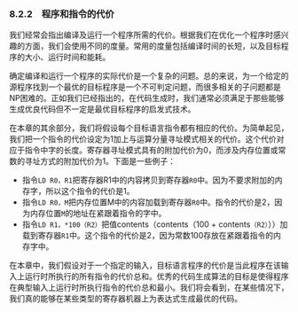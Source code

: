 ### 8.2.2　程序和指令的代价

我们经常会指出编译及运行一个程序所需的代价。根据我们在优化一个程序时感兴趣的方面，我们会使用不同的度量。常用的度量包括编译时间的长短，以及目标程序的大小、运行时间和能耗。

确定编译和运行一个程序的实际代价是一个复杂的问题。总的来说，为一个给定的源程序找到一个最优的目标程序是一个不可判定问题，而很多相关的子问题都是NP困难的。正如我们已经指出的，在代码生成时，我们通常必须满足于那些能够生成优良代码但不一定是最优目标程序的启发式技术。

在本章的其余部分，我们将假设每个目标语言指令都有相应的代价。为简单起见，我们把一个指令的代价设定为1加上与运算分量寻址模式相关的代价。这个代价对应于指令中字的长度。寄存器寻址模式具有的附加代价为0，而涉及内存位置或常数的寻址方式的附加代价为1。下面是一些例子：

- 指令`LD R0，R1`把寄存器R1中的内容拷贝到寄存器`R0`中。因为不要求附加的内存字，所以这个指令的代价是1。
- 指令`LD R0，M`把内存位置M中的内容加载到寄存器`R0`中。指令的代价是2，因为内存位置`M`的地址在紧跟着指令的字中。
- 指令`LD R1，*100（R2）`把值contents（contents（100 + contents`（R2）`））加载到寄存器`R1`中。这个指令的代价是2，因为常数100存放在紧跟着指令的内存字中。

在本章中，我们假设对于一个指定的输入，目标语言程序的代价是当此程序在该输入上运行时所执行的所有指令的代价总和。优秀的代码生成算法的目标是使得程序在典型输入上运行时所执行指令的代价总和最小。我们将会看到，在某些情况下，我们真的能够在某些类型的寄存器机器上为表达式生成最优的代码。